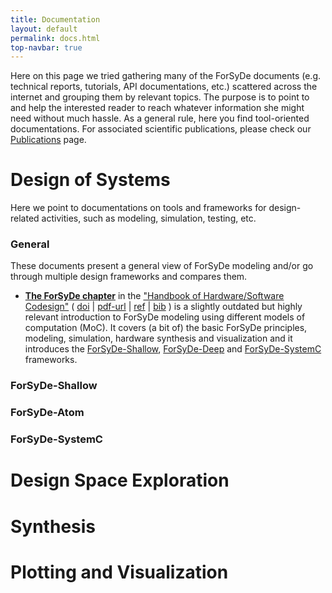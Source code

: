 ```yaml
---
title: Documentation
layout: default
permalink: docs.html
top-navbar: true
---
```


Here on this page we tried gathering many of the ForSyDe documents (e.g. technical reports, tutorials, API documentations, etc.) scattered across the internet and grouping them by relevant topics. The purpose is to point to and help the interested reader to reach whatever information she might need without much hassle. As a general rule, here you find tool-oriented documentations. For associated scientific publications, please check our [Publications](publications) page.

# Design of Systems

Here we point to documentations on tools and frameworks for design-related activities, such as modeling, simulation, testing, etc. 

### General

These documents present a general view of ForSyDe modeling and/or go through multiple design frameworks and compares them. 

* [**The ForSyDe chapter**](https://link.springer.com/content/pdf/10.1007%2F978-94-017-7267-9_5.pdf) in the ["Handbook of Hardware/Software Codesign"](https://link.springer.com/referencework/10.1007%2F978-94-017-7267-9) ( [doi](https://doi.org/10.1007/978-94-017-7267-9_5) \| [pdf-url](https://link.springer.com/content/pdf/10.1007%2F978-94-017-7267-9_5.pdf) \| [ref](publications.html#SanJan2017a) \| [bib](publications_bib.html#SanJan2017a) ) is a slightly outdated but highly relevant introduction to ForSyDe modeling using different models of computation (MoC). It covers (a bit of) the basic ForSyDe principles, modeling, simulation, hardware synthesis and visualization and it introduces the [ForSyDe-Shallow](forsyde-shallow), [ForSyDe-Deep](forsyde-deep) and [ForSyDe-SystemC](ForSyDe-SystemC) frameworks.

### ForSyDe-Shallow

### ForSyDe-Atom

### ForSyDe-SystemC

# Design Space Exploration

# Synthesis

# Plotting and Visualization
